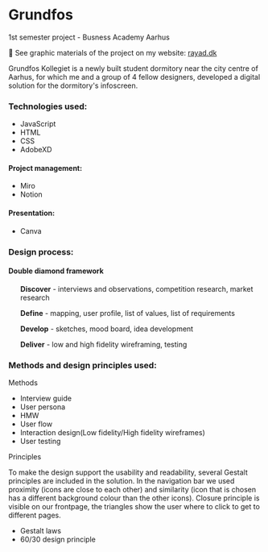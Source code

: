 # Grundfos
1st semester project - Busness Academy Aarhus

🔗 See graphic materials of the project on my website: [rayad.dk](http://rayad.dk/)

Grundfos Kollegiet is a newly built student dormitory near the city centre of Aarhus, for which me and a group of 4 fellow designers, developed a digital solution for the dormitory's infoscreen.

<h3>Technologies used:</h3>
  <ul>
    <li>JavaScript</li>
    <li>HTML</li>
    <li>CSS</li> 
    <li>AdobeXD</li>
  </ul>
  
<h4>Project management:</h4>
 <ul>
    <li>Miro</li> 
    <li>Notion</li>
  </ul>

<h4>Presentation:</h4>
 <ul>
    <li>Canva</li>
 </ul>
 
<h3>Design process:</h3>
<h4>Double diamond framework</h4>
<ul>

**Discover** - interviews and observations, competition research, market research

**Define** - mapping, user profile, list of values, list of requirements

**Develop** - sketches, mood board, idea development

**Deliver** - low and high fidelity wireframing, testing

</ul>

<h3>Methods and design principles used:</h3>

<p>Methods</p>
<ul>
  <li>Interview guide</li>
  <li>User persona</li>
  <li>HMW</li>
  <li>User flow</li>
  <li>Interaction design(Low fidelity/High fidelity wireframes)</li>
  <li>User testing</li>
</ul>

<p>Principles</p>
<p>To make the design support the usability and readability, several Gestalt principles are included in the solution. In the navigation bar we used proximity (icons are close to each other) and similarity (icon that is chosen has a different background colour than the other icons). Closure principle is visible on our frontpage, the triangles show the user where to click to get to different pages.</p>

<ul>
  <li>Gestalt laws</li>
  <li>60/30 design principle</li>
</ul>


